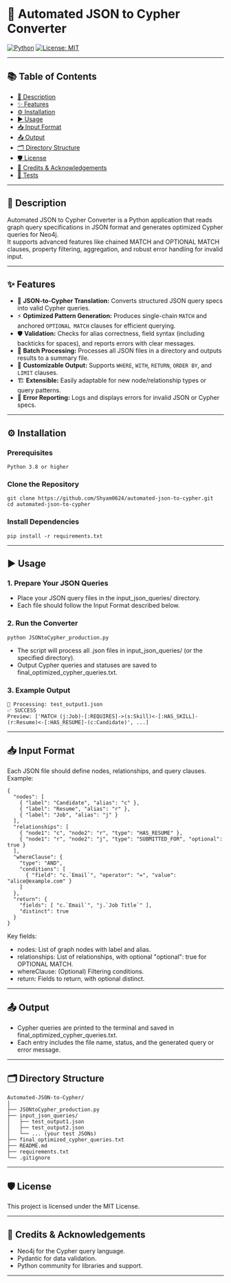 # 🚀 Automated JSON to Cypher Converter

[![Python](https://img.shields.io/badge/python-3.8%2B-blue.svg)](https://www.python.org/)
[![License: MIT](https://img.shields.io/badge/License-MIT-yellow.svg)](LICENSE)

---

## 📚 Table of Contents

- [📝 Description](#-description)
- [✨ Features](#-features)
- [⚙️ Installation](#️-installation)
- [▶️ Usage](#-usage)
- [📥 Input Format](#-input-format)
- [📤 Output](#-output)
- [🗂️ Directory Structure](#-directory-structure)
- [🛡️ License](#-license)
- [🙏 Credits & Acknowledgements](#-credits--acknowledgements)
- [🧪 Tests](#-tests)

---

## 📝 Description

Automated JSON to Cypher Converter is a Python application that reads graph query specifications in JSON format and generates optimized Cypher queries for Neo4j.  
It supports advanced features like chained MATCH and OPTIONAL MATCH clauses, property filtering, aggregation, and robust error handling for invalid input.

---

## ✨ Features

- 🔄 **JSON-to-Cypher Translation:** Converts structured JSON query specs into valid Cypher queries.
- ⚡ **Optimized Pattern Generation:** Produces single-chain `MATCH` and anchored `OPTIONAL MATCH` clauses for efficient querying.
- 🛡️ **Validation:** Checks for alias correctness, field syntax (including backticks for spaces), and reports errors with clear messages.
- 📂 **Batch Processing:** Processes all JSON files in a directory and outputs results to a summary file.
- 🧩 **Customizable Output:** Supports `WHERE`, `WITH`, `RETURN`, `ORDER BY`, and `LIMIT` clauses.
- 🏗️ **Extensible:** Easily adaptable for new node/relationship types or query patterns.
- 🚨 **Error Reporting:** Logs and displays errors for invalid JSON or Cypher specs.

---

## ⚙️ Installation

### Prerequisites
```
Python 3.8 or higher
```

### Clone the Repository

```
git clone https://github.com/Shyam0624/automated-json-to-cypher.git  
cd automated-json-to-cypher
```

### Install Dependencies

```
pip install -r requirements.txt
```

---

## ▶️ Usage

### 1. Prepare Your JSON Queries

- Place your JSON query files in the input_json_queries/ directory.
- Each file should follow the Input Format described below.

### 2. Run the Converter

```
python JSONtoCypher_production.py
```

- The script will process all .json files in input_json_queries/ (or the specified directory).
- Output Cypher queries and statuses are saved to final_optimized_cypher_queries.txt.

### 3. Example Output

```
📁 Processing: test_output1.json  
✅ SUCCESS  
Preview: ['MATCH (j:Job)-[:REQUIRES]->(s:Skill)<-[:HAS_SKILL]-(r:Resume)<-[:HAS_RESUME]-(c:Candidate)', ...]
```

---

## 📥 Input Format


Each JSON file should define nodes, relationships, and query clauses.  
Example:
```
{
  "nodes": [
    { "label": "Candidate", "alias": "c" },
    { "label": "Resume", "alias": "r" },
    { "label": "Job", "alias": "j" }
  ],
  "relationships": [
    { "node1": "c", "node2": "r", "type": "HAS_RESUME" },
    { "node1": "r", "node2": "j", "type": "SUBMITTED_FOR", "optional": true }
  ],
  "whereClause": {
    "type": "AND",
    "conditions": [
      { "field": "c.`Email`", "operator": "=", "value": "alice@example.com" }
    ]
  },
  "return": {
    "fields": [ "c.`Email`", "j.`Job Title`" ],
    "distinct": true
  }
}
```

Key fields:
- nodes: List of graph nodes with label and alias.
- relationships: List of relationships, with optional "optional": true for OPTIONAL MATCH.
- whereClause: (Optional) Filtering conditions.
- return: Fields to return, with optional distinct.

---

## 📤 Output

- Cypher queries are printed to the terminal and saved in final_optimized_cypher_queries.txt.
- Each entry includes the file name, status, and the generated query or error message.

---

## 🗂️ Directory Structure

```
Automated-JSON-to-Cypher/
│
├── JSONtoCypher_production.py
├── input_json_queries/
│   ├── test_output1.json
│   ├── test_output2.json
│   └── ... (your test JSONs)
├── final_optimized_cypher_queries.txt
├── README.md
├── requirements.txt
└── .gitignore
```

---
## 🛡️ License

This project is licensed under the MIT License.

---

## 🙏 Credits & Acknowledgements

- Neo4j for the Cypher query language.
- Pydantic for data validation.
- Python community for libraries and support.

---
